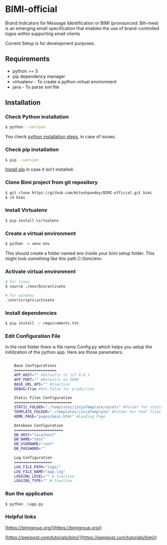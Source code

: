 # BIMI-official
Brand Indicators for Message Identification or BIMI (pronounced: Bih-mee) is an emerging email specification that enables the use of brand-controlled logos within supporting email clients

Current Setup is for development purposes.

## Requirements
  - python >= 3
  - pip dependency manager
  - virtualenv - To create a python virtual environment
  - java - To parse xml file

## Installation
### Check Python installation
```sh
$ python --version
```
You check [python installation steps](https://www.python.org/downloads/), in case of issues.

### Check pip installation
```sh
$ pip --version
```
[Install pip](https://pip.pypa.io/en/stable/installing/) in case it isn't installed.

### Clone Bimi project from git repository
```sh
$ git clone https://github.com/Hiteshpandey/BIMI-official.git bimi
$ cd bimi
```

### Install Virtualenv
```sh
$ pip install virtualenv
```

### Create a virtual environment
```sh
$ python -m venv env
```
This should create a folder named env inside your bimi setup folder. This might look something like this path C:/bimi/env.

### Activate virtual environment
```sh
# For linux
$ source ./env/bin/activate

# For windows
.\env\Scripts\activate
```

### Install dependencies
```sh
$ pip install -r requirements.txt
```

### Edit Configuration File
In the root folder there is file name Config.py which helps you setup the initilization of the python app.
Here are those parameters.
```sh

    Base Configurations
    ===================
    APP_HOST="" #Defaults to 127.0.0.1
    APP_PORT="" #Defaults to 5000
    BASE_URL_API="" #Inactive
    DEBUG=True #Set False for production

    Static Files Configuration
    ==========================
    STATIC_FOLDER="./templates/jinjaTemplate/assets" #Folder for static files
    TEMPLATE_FOLDER="./templates/jinjaTemplate" #Folder For html files
    HOME_PAGE="pages/main.html" #Landing Page

    Database Configuration
    ======================
    DB_HOST="localhost"
    DB_NAME="test"
    DB_USERNAME="root"
    DB_PASSWORD=""

    Log Configuration
    =================
    LOG_FILE_PATH="logs/"
    LOG_FILE_NAME="app.log"
    LOGGING_LEVEL="" # Inactive
    LOGGING_TYPE="" # Inactive
```

### Run the application
```sh
$ python .\app.py
```

### Helpful links
[https://bimigroup.org/](https://bimigroup.org/)

[https://pepipost.com/tutorials/bimi/](https://pepipost.com/tutorials/bimi/)

